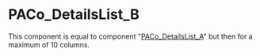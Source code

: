 # PACo_DetailsList_B

This component is equal to component "[PACo_DetailsList_A](https://github.com/formsandflows/PACo/blob/main/Components/PACo_DetailsList_A.md)" but then for a maximum of 10 columns.
